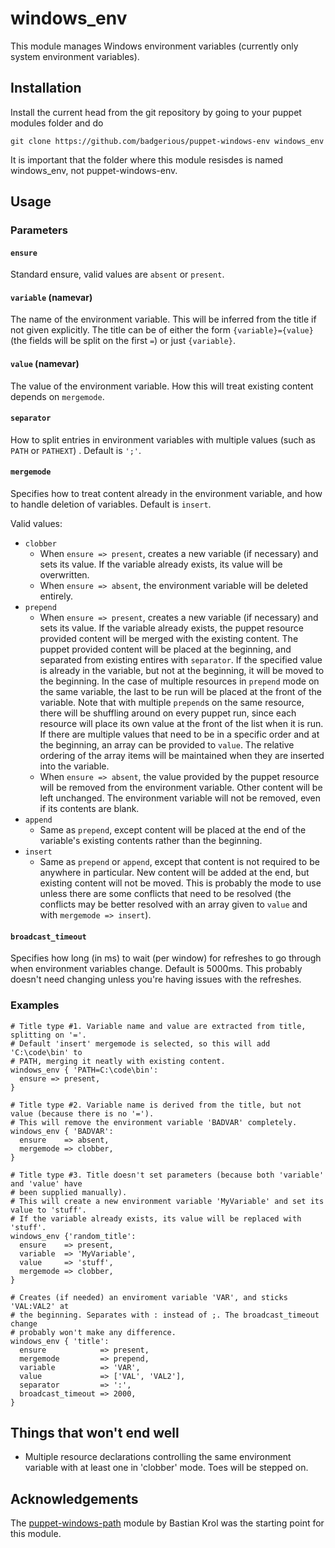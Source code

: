 windows_env
===========

This module manages Windows environment variables (currently only system environment variables). 

Installation
------------

Install the current head from the git repository by going to your puppet modules folder and do

    git clone https://github.com/badgerious/puppet-windows-env windows_env

It is important that the folder where this module resisdes is named windows_env, not puppet-windows-env.

Usage
-----

### Parameters

#### `ensure`
Standard ensure, valid values are `absent` or `present`. 

#### `variable` (namevar)
The name of the environment variable. This will be inferred from the title if
not given explicitly. The title can be of either the form `{variable}={value}`
(the fields will be split on the first `=`) or just `{variable}`. 

#### `value` (namevar)
The value of the environment variable. How this will treat existing content
depends on `mergemode`. 

#### `separator`
How to split entries in environment variables with multiple values (such as
`PATH` or `PATHEXT`) . Default is `';'`. 

#### `mergemode`
Specifies how to treat content already in the environment variable, and how to
handle deletion of variables. Default is `insert`. 

Valid values:

- `clobber`
  - When `ensure => present`, creates a new variable (if necessary) and sets
    its value. If the variable already exists, its value will be overwritten.
  - When `ensure => absent`, the environment variable will be deleted entirely. 
- `prepend`
  - When `ensure => present`, creates a new variable (if necessary) and sets
    its value. If the variable already exists, the puppet resource provided
    content will be merged with the existing content. The puppet provided
    content will be placed at the beginning, and separated from existing
    entires with `separator`. If the specified value is already in the
    variable, but not at the beginning, it will be moved to the beginning. In
    the case of multiple resources in `prepend` mode on the same variable, the
    last to be run will be placed at the front of the variable. Note that with
    multiple `prepend`s on the same resource, there will be shuffling around on
    every puppet run, since each resource will place its own value at the front
    of the list when it is run. If there are multiple values that need to be in
    a specific order and at the beginning, an array can be provided to `value`.
    The relative ordering of the array items will be maintained when they are
    inserted into the variable. 
  - When `ensure => absent`, the value provided by the puppet resource will be
    removed from the environment variable. Other content will be left
    unchanged. The environment variable will not be removed, even if its
    contents are blank. 
- `append`
  - Same as `prepend`, except content will be placed at the end of the
    variable's existing contents rather than the beginning. 
- `insert`
  - Same as `prepend` or `append`, except that content is not required to be
    anywhere in particular. New content will be added at the end, but existing
    content will not be moved. This is probably the mode to use unless there
    are some conflicts that need to be resolved (the conflicts may be better
    resolved with an array given to `value` and with `mergemode => insert`). 

#### `broadcast_timeout`
Specifies how long (in ms) to wait (per window) for refreshes to go through
when environment variables change. Default is 5000ms. This probably doesn't
need changing unless you're having issues with the refreshes.

### Examples

    # Title type #1. Variable name and value are extracted from title, splitting on '='. 
    # Default 'insert' mergemode is selected, so this will add 'C:\code\bin' to
    # PATH, merging it neatly with existing content. 
    windows_env { 'PATH=C:\code\bin':
      ensure => present,
    }

    # Title type #2. Variable name is derived from the title, but not value (because there is no '='). 
    # This will remove the environment variable 'BADVAR' completely.
    windows_env { 'BADVAR':
      ensure    => absent,
      mergemode => clobber,
    }

    # Title type #3. Title doesn't set parameters (because both 'variable' and 'value' have
    # been supplied manually). 
    # This will create a new environment variable 'MyVariable' and set its value to 'stuff'. 
    # If the variable already exists, its value will be replaced with 'stuff'. 
    windows_env {'random_title':
      ensure    => present,
      variable  => 'MyVariable',
      value     => 'stuff',
      mergemode => clobber,
    }

    # Creates (if needed) an enviroment variable 'VAR', and sticks 'VAL:VAL2' at
    # the beginning. Separates with : instead of ;. The broadcast_timeout change
    # probably won't make any difference. 
    windows_env { 'title':
      ensure            => present,
      mergemode         => prepend,
      variable          => 'VAR',
      value             => ['VAL', 'VAL2'],
      separator         => ':',
      broadcast_timeout => 2000,
    }


Things that won't end well
---------------------------
- Multiple resource declarations controlling the same environment variable with
  at least one in 'clobber' mode. Toes will be stepped on. 

Acknowledgements
----------------
The [puppet-windows-path](https://github.com/basti1302/puppet-windows-path) module by Bastian Krol was the starting point for this module. 
